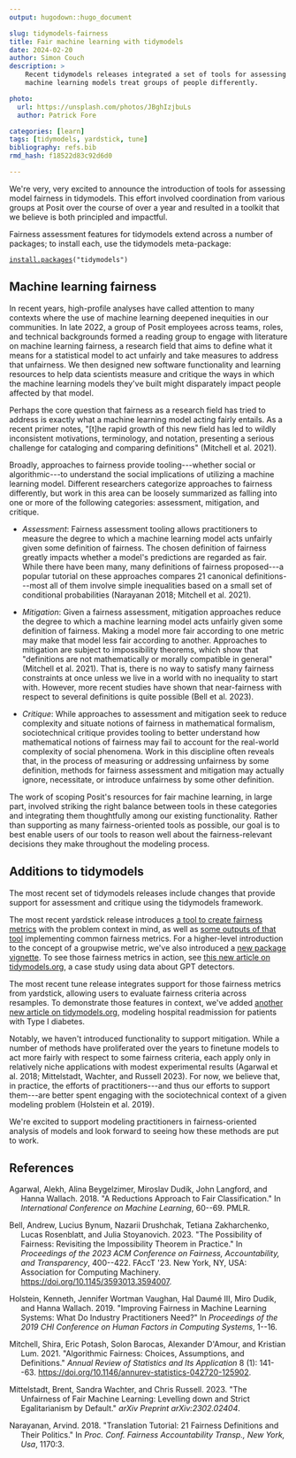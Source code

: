 ```yaml
---
output: hugodown::hugo_document

slug: tidymodels-fairness
title: Fair machine learning with tidymodels
date: 2024-02-20
author: Simon Couch
description: >
    Recent tidymodels releases integrated a set of tools for assessing whether
    machine learning models treat groups of people differently.

photo:
  url: https://unsplash.com/photos/JBghIzjbuLs
  author: Patrick Fore

categories: [learn] 
tags: [tidymodels, yardstick, tune]
bibliography: refs.bib
rmd_hash: f18522d83c92d6d0

---
```


We're very, very excited to announce the introduction of tools for assessing model fairness in tidymodels. This effort involved coordination from various groups at Posit over the course of over a year and resulted in a toolkit that we believe is both principled and impactful.

Fairness assessment features for tidymodels extend across a number of packages; to install each, use the tidymodels meta-package:

<div class="highlight">

<pre class='chroma'><code class='language-r' data-lang='r'><span><span class='nf'><a href='https://rdrr.io/r/utils/install.packages.html'>install.packages</a></span><span class='o'>(</span><span class='s'>"tidymodels"</span><span class='o'>)</span></span></code></pre>

</div>

## Machine learning fairness

In recent years, high-profile analyses have called attention to many contexts where the use of machine learning deepened inequities in our communities. In late 2022, a group of Posit employees across teams, roles, and technical backgrounds formed a reading group to engage with literature on machine learning fairness, a research field that aims to define what it means for a statistical model to act unfairly and take measures to address that unfairness. We then designed new software functionality and learning resources to help data scientists measure and critique the ways in which the machine learning models they've built might disparately impact people affected by that model.

Perhaps the core question that fairness as a research field has tried to address is exactly what a machine learning model acting fairly entails. As a recent primer notes, "\[t\]he rapid growth of this new field has led to wildly inconsistent motivations, terminology, and notation, presenting a serious challenge for cataloging and comparing definitions" (Mitchell et al. 2021).

Broadly, approaches to fairness provide tooling---whether social or algorithmic---to understand the social implications of utilizing a machine learning model. Different researchers categorize approaches to fairness differently, but work in this area can be loosely summarized as falling into one or more of the following categories: assessment, mitigation, and critique.

-   *Assessment*: Fairness assessment tooling allows practitioners to measure the degree to which a machine learning model acts unfairly given some definition of fairness. The chosen definition of fairness greatly impacts whether a model's predictions are regarded as fair. While there have been many, many definitions of fairness proposed---a popular tutorial on these approaches compares 21 canonical definitions---most all of them involve simple inequalities based on a small set of conditional probabilities (Narayanan 2018; Mitchell et al. 2021).

-   *Mitigation*: Given a fairness assessment, mitigation approaches reduce the degree to which a machine learning model acts unfairly given some definition of fairness. Making a model more fair according to one metric may make that model less fair according to another. Approaches to mitigation are subject to impossibility theorems, which show that "definitions are not mathematically or morally compatible in general" (Mitchell et al. 2021). That is, there is no way to satisfy many fairness constraints at once unless we live in a world with no inequality to start with. However, more recent studies have shown that near-fairness with respect to several definitions is quite possible (Bell et al. 2023).

-   *Critique*: While approaches to assessment and mitigation seek to reduce complexity and situate notions of fairness in mathematical formalism, sociotechnical critique provides tooling to better understand how mathematical notions of fairness may fail to account for the real-world complexity of social phenomena. Work in this discipline often reveals that, in the process of measuring or addressing unfairness by some definition, methods for fairness assessment and mitigation may actually ignore, necessitate, or introduce unfairness by some other definition.

The work of scoping Posit's resources for fair machine learning, in large part, involved striking the right balance between tools in these categories and integrating them thoughtfully among our existing functionality. Rather than supporting as many fairness-oriented tools as possible, our goal is to best enable users of our tools to reason well about the fairness-relevant decisions they make throughout the modeling process.

## Additions to tidymodels

<!-- TODO: if a post on survival / roundup comes before this post, link "most recent set of releases" to that post here -->

The most recent set of tidymodels releases include changes that provide support for assessment and critique using the tidymodels framework.

<!-- TODO: change the tidymodels.org urls to the merged versions -->

The most recent yardstick release introduces [a tool to create fairness metrics](https://yardstick.tidymodels.org/reference/new_groupwise_metric.html) with the problem context in mind, as well as [some outputs of that tool](https://yardstick.tidymodels.org/reference/index.html#fairness-metrics) implementing common fairness metrics. For a higher-level introduction to the concept of a groupwise metric, we've also introduced a [new package vignette](https://yardstick.tidymodels.org/articles/grouping.html). To see those fairness metrics in action, see [this new article on tidymodels.org](https://deploy-preview-48--tidymodels-org.netlify.app/learn/work/fairness-detectors/), a case study using data about GPT detectors.

The most recent tune release integrates support for those fairness metrics from yardstick, allowing users to evaluate fairness criteria across resamples. To demonstrate those features in context, we've added [another new article on tidymodels.org](https://deploy-preview-52--tidymodels-org.netlify.app/learn/work/fairness-readmission/), modeling hospital readmission for patients with Type I diabetes.

Notably, we haven't introduced functionality to support mitigation. While a number of methods have proliferated over the years to finetune models to act more fairly with respect to some fairness criteria, each apply only in relatively niche applications with modest experimental results (Agarwal et al. 2018; Mittelstadt, Wachter, and Russell 2023). For now, we believe that, in practice, the efforts of practitioners---and thus our efforts to support them---are better spent engaging with the sociotechnical context of a given modeling problem (Holstein et al. 2019).

We're excited to support modeling practitioners in fairness-oriented analysis of models and look forward to seeing how these methods are put to work.

## References

<div id="refs" class="references csl-bib-body hanging-indent">

<div id="ref-agarwal2018" class="csl-entry">

Agarwal, Alekh, Alina Beygelzimer, Miroslav Dudı́k, John Langford, and Hanna Wallach. 2018. "A Reductions Approach to Fair Classification." In *International Conference on Machine Learning*, 60--69. PMLR.

</div>

<div id="ref-bell2023" class="csl-entry">

Bell, Andrew, Lucius Bynum, Nazarii Drushchak, Tetiana Zakharchenko, Lucas Rosenblatt, and Julia Stoyanovich. 2023. "The Possibility of Fairness: Revisiting the Impossibility Theorem in Practice." In *Proceedings of the 2023 ACM Conference on Fairness, Accountability, and Transparency*, 400--422. FAccT '23. New York, NY, USA: Association for Computing Machinery. <https://doi.org/10.1145/3593013.3594007>.

</div>

<div id="ref-holstein2019" class="csl-entry">

Holstein, Kenneth, Jennifer Wortman Vaughan, Hal Daumé III, Miro Dudik, and Hanna Wallach. 2019. "Improving Fairness in Machine Learning Systems: What Do Industry Practitioners Need?" In *Proceedings of the 2019 CHI Conference on Human Factors in Computing Systems*, 1--16.

</div>

<div id="ref-mitchell2021" class="csl-entry">

Mitchell, Shira, Eric Potash, Solon Barocas, Alexander D'Amour, and Kristian Lum. 2021. "Algorithmic Fairness: Choices, Assumptions, and Definitions." *Annual Review of Statistics and Its Application* 8 (1): 141--63. <https://doi.org/10.1146/annurev-statistics-042720-125902>.

</div>

<div id="ref-mittelstadt2023" class="csl-entry">

Mittelstadt, Brent, Sandra Wachter, and Chris Russell. 2023. "The Unfairness of Fair Machine Learning: Levelling down and Strict Egalitarianism by Default." *arXiv Preprint arXiv:2302.02404*.

</div>

<div id="ref-narayanan2018" class="csl-entry">

Narayanan, Arvind. 2018. "Translation Tutorial: 21 Fairness Definitions and Their Politics." In *Proc. Conf. Fairness Accountability Transp., New York, Usa*, 1170:3.

</div>

</div>

